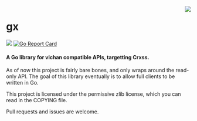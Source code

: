 <img src=https://webber.rocks/4d386103db5a09.png align=right>

<p><h1>gx</h1></p>

<p>
<a href=https://pkg.go.dev/github.com/crxssorg/gx><img src=https://img.shields.io/badge/dev-reference-007d9c?logo=go&logoColor=white&style=plastic</img></a>
<a href="https://goreportcard.com/report/github.com/crxssorg/gx"><img src="https://goreportcard.com/badge/github.com/crxssorg/gx" alt="Go Report Card"></a>

</p>

<h4>A Go library for vichan compatible APIs, targetting Crxss.</h4>

As of now this project is fairly bare bones, and only wraps around
the read-only API. The goal of this library eventually is to allow 
full clients to be written in Go.

This project is licensed under the permissive zlib license, which you
can read in the COPYING file.

Pull requests and issues are welcome.</h2>
